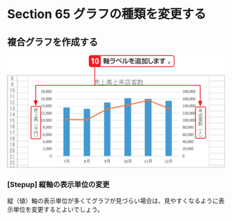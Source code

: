 # Section 65 グラフの種類を変更する

## 複合グラフを作成する

![](007.png)

### [Stepup] 縦軸の表示単位の変更

縦（値）軸の表示単位が多くてグラフが見づらい場合は、見やすくなるように表示単位を変更するとよいでしょう。
